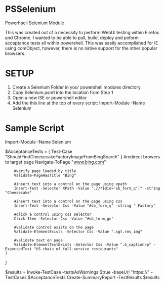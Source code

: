 # PSSelenium
Powerhsell Selenium Module

This was created out of a necessity to perform WebUI testing within Firefox and Chrome.  I wanted to be able to pull, build, deploy and peform acceptance tests all within powershell.  This was easily accomplished for IE using comObject, however, there is no native support for the other popular browsers. 


# SETUP

1.  Create a Selenium Folder in your powershell modules directory
2.  Copy Selenium.psm1 into the location from Step 1
3.  Open a new ISE or powershell editor
4.  Add the this line at the top of every script: Import-Module -Name Selenium 

# Sample Script
Import-Module -Name Selenium 
        
$AcceptanceTests = {
    Test-Case "ShouldFindCheesecakeFactoryImageFromBingSearch" {
        #redirect browers to target page
        Navigate-ToPage "www.bing.com"

        #verify page loaded by title
        Validate-PageHasTitle "Bing"

        #insert text into a control on the page using xpath
        Insert-Text -Selector XPath -Value ".//*[@id='sb_form_q']" -string "Cheesecake"

        #insert text into a control on the page using css
        Insert-Text -Selector Css -Value "#sb_form_q" -string " Factory"

        #click a control using css selector
        Click-Item -Selector Css -Value "#sb_form_go"

        #validate control exists on the page
        Validate-ElementExists -Selector Css -Value ".sgt.rms_img"
        
        #validate text on page
        Validate-ElementTextExists -Selector Css -Value ".b_caption>p" -ExpectedText "US chain of full-service restaurants"
    }
}

$results = Invoke-TestCase -testsAsWarnings $true -baseUrl "https://" -TestCases $AcceptanceTests
Create-SummaryReport -TestResults $results
